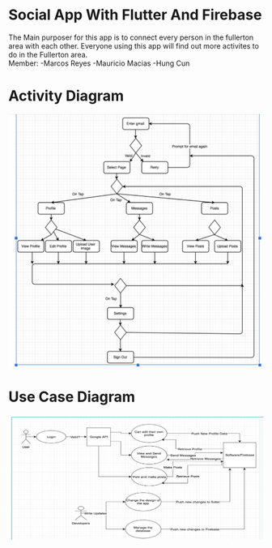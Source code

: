 # Social App With Flutter And Firebase
The Main purposer for this app is to connect every person in the fullerton area with each other. 
Everyone using this app will find out more activites to do in the Fullerton area. <br>
Member: -Marcos Reyes -Mauricio Macias -Hung Cun <br>
# Activity Diagram 
![](activity.png) <br>
# Use Case Diagram 
![](use_case.png) <br>
